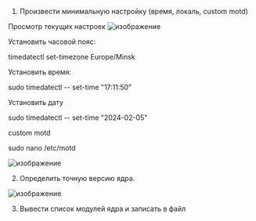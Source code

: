 1. Произвести минимальную настройку (время, локаль, custom motd)

Просмотр текущих настроек
![изображение](https://github.com/tms-dos21-onl/dzmitry-kuzin/assets/157679153/c8c98015-21c4-4a53-bf6e-d5e6145b003f)


Установить часовой пояс:

timedatectl set-timezone Europe/Minsk

Установить время:

sudo timedatectl -- set-time "17:11:50"

Установить дату

sudo timedatectl -- set-time "2024-02-05"

custom motd

sudo nano /etc/motd

![изображение](https://github.com/tms-dos21-onl/dzmitry-kuzin/assets/157679153/d9c79aec-9aec-4375-9eb4-b04caaea0079)

2. Определить точную версию ядра.

![изображение](https://github.com/tms-dos21-onl/dzmitry-kuzin/assets/157679153/e4597cfe-e834-4761-8013-365c2c039b3a)

3. Вывести список модулей ядра и записать в файл
